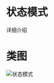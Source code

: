 # 状态模式
详细介绍
# 类图
![状态模式](https://github.com/elvinzeng/java-design-pattern-samples/raw/master/chain-of-responsibility/diagrams/chain-of-responsibility.png "chain-of-responsibility")
